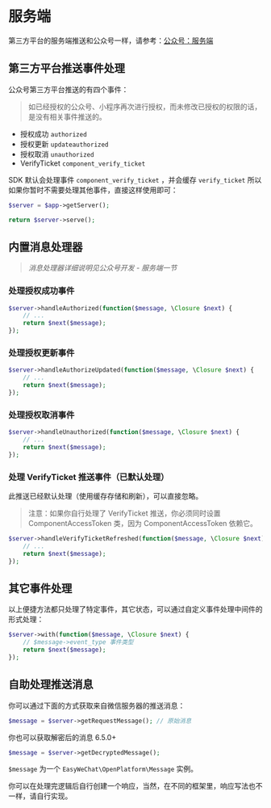 # 服务端

第三方平台的服务端推送和公众号一样，请参考：[公众号：服务端](../official-account/server.md)

## 第三方平台推送事件处理

公众号第三方平台推送的有四个事件：

> 如已经授权的公众号、小程序再次进行授权，而未修改已授权的权限的话，是没有相关事件推送的。

- 授权成功 `authorized`
- 授权更新 `updateauthorized`
- 授权取消 `unauthorized`
- VerifyTicket `component_verify_ticket`

SDK 默认会处理事件 `component_verify_ticket` ，并会缓存 `verify_ticket` 所以如果你暂时不需要处理其他事件，直接这样使用即可：

```php
$server = $app->getServer();

return $server->serve();
```

## 内置消息处理器

> _消息处理器详细说明见公众号开发 - 服务端一节_

### 处理授权成功事件

```php
$server->handleAuthorized(function($message, \Closure $next) {
    // ...
    return $next($message);
});
```
### 处理授权更新事件

```php
$server->handleAuthorizeUpdated(function($message, \Closure $next) {
    // ...
    return $next($message);
});
```
### 处理授权取消事件

```php
$server->handleUnauthorized(function($message, \Closure $next) {
    // ...
    return $next($message);
});
```

### 处理 VerifyTicket 推送事件（已默认处理）

此推送已经默认处理（使用缓存存储和刷新），可以直接忽略。

> 注意：如果你自行处理了 VerifyTicket 推送，你必须同时设置 ComponentAccessToken 类，因为 ComponentAccessToken 依赖它。

```php
$server->handleVerifyTicketRefreshed(function($message, \Closure $next) {
    // ...
    return $next($message);
});
```

## 其它事件处理

以上便捷方法都只处理了特定事件，其它状态，可以通过自定义事件处理中间件的形式处理：

```php
$server->with(function($message, \Closure $next) {
    // $message->event_type 事件类型
    return $next($message);
});
```

## 自助处理推送消息

你可以通过下面的方式获取来自微信服务器的推送消息：


```php
$message = $server->getRequestMessage(); // 原始消息
```

你也可以获取解密后的消息 <version-tag>6.5.0+</version-tag>

```php
$message = $server->getDecryptedMessage();
```

`$message` 为一个 `EasyWeChat\OpenPlatform\Message` 实例。

你可以在处理完逻辑后自行创建一个响应，当然，在不同的框架里，响应写法也不一样，请自行实现。
